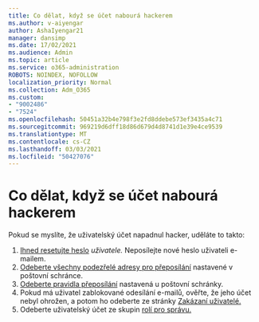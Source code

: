 ```yaml
---
title: Co dělat, když se účet nabourá hackerem
ms.author: v-aiyengar
author: AshaIyengar21
manager: dansimp
ms.date: 17/02/2021
ms.audience: Admin
ms.topic: article
ms.service: o365-administration
ROBOTS: NOINDEX, NOFOLLOW
localization_priority: Normal
ms.collection: Adm_O365
ms.custom:
- "9002486"
- "7524"
ms.openlocfilehash: 50451a32b4e798f3e2fd8ddebe573ef3435a4c71
ms.sourcegitcommit: 969219d6dff18d86d679d4d8741d1e39e4ce9539
ms.translationtype: MT
ms.contentlocale: cs-CZ
ms.lasthandoff: 03/03/2021
ms.locfileid: "50427076"
---
```

# <a name="what-to-do-when-an-account-is-hacked"></a>Co dělat, když se účet nabourá hackerem

Pokud se myslíte, že uživatelský účet napadnul hacker, uděláte to takto:

1. [Ihned resetujte heslo](https://go.microsoft.com/fwlink/?linkid=2103704) *uživatele.* Neposílejte nové heslo uživateli e-mailem.
1. [Odeberte všechny podezřelé adresy pro přeposílání](https://go.microsoft.com/fwlink/?linkid=2103705) nastavené v poštovní schránce.
1. [Odeberte pravidla přeposílání](https://go.microsoft.com/fwlink/?linkid=2103706) nastavená u poštovní schránky.
1. Pokud má uživatel zablokované odesílání e-mailů, ověřte, že jeho účet nebyl ohrožen, a potom ho odeberte ze stránky [Zakázaní uživatelé.](https://go.microsoft.com/fwlink/?linkid=2103706)
1. Odeberte uživatelský účet ze skupin [rolí pro správu.](https://go.microsoft.com/fwlink/?linkid=2092294)